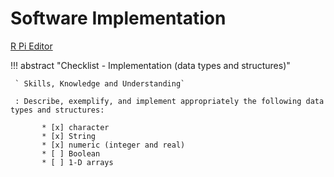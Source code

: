 # Software Implementation

[R Pi Editor](https://editor.raspberrypi.org/en/education)



!!! abstract "Checklist - Implementation (data types and structures)"

     ` Skills, Knowledge and Understanding`
     
     : Describe, exemplify, and implement appropriately the following data types and structures:
     
           * [x] character
           * [x] String
           * [x] numeric (integer and real)   
           * [ ] Boolean 
           * [ ] 1-D arrays


